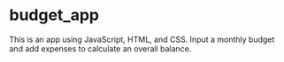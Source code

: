 # budget_app
This is an app using JavaScript, HTML, and CSS. Input a monthly budget and add expenses to calculate an overall balance. 
